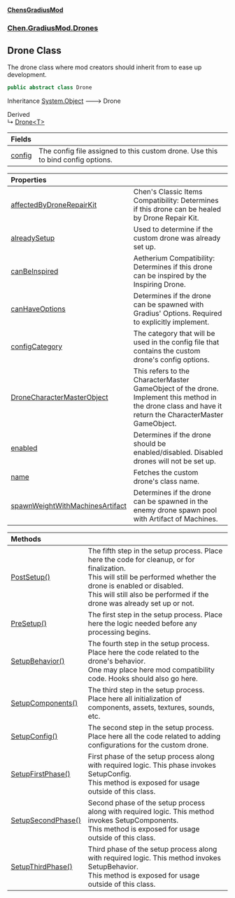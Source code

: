 #### [ChensGradiusMod](index 'index')
### [Chen.GradiusMod.Drones](Y_iPobZkdIiJ9feSuBjDaQ 'Chen.GradiusMod.Drones')
## Drone Class
The drone class where mod creators should inherit from to ease up development.  
```csharp
public abstract class Drone
```

Inheritance [System.Object](https://docs.microsoft.com/en-us/dotnet/api/System.Object 'System.Object') &#129106; Drone  

Derived  
&#8627; [Drone&lt;T&gt;](UWAul_yMUbN+3325jv26NQ 'Chen.GradiusMod.Drones.Drone&lt;T&gt;')  

| Fields | |
| :--- | :--- |
| [config](4Wedup2526hIGF2cJs8kUA 'Chen.GradiusMod.Drones.Drone.config') | The config file assigned to this custom drone. Use this to bind config options.<br/> |

| Properties | |
| :--- | :--- |
| [affectedByDroneRepairKit](LtK+HDvGfEOAosyKriPOxA 'Chen.GradiusMod.Drones.Drone.affectedByDroneRepairKit') | Chen's Classic Items Compatibility: Determines if this drone can be healed by Drone Repair Kit.<br/> |
| [alreadySetup](N9oYEvtp1qDnSIojdZai9Q 'Chen.GradiusMod.Drones.Drone.alreadySetup') | Used to determine if the custom drone was already set up.<br/> |
| [canBeInspired](LxERhX2G1JKf7yIDtI0HSg 'Chen.GradiusMod.Drones.Drone.canBeInspired') | Aetherium Compatibility: Determines if this drone can be inspired by the Inspiring Drone.<br/> |
| [canHaveOptions](XkBw6JYh+1Iu4w4pFJ9EXg 'Chen.GradiusMod.Drones.Drone.canHaveOptions') | Determines if the drone can be spawned with Gradius' Options. Required to explicitly implement.<br/> |
| [configCategory](oCCPZRl2yRxO1ooRx17R8g 'Chen.GradiusMod.Drones.Drone.configCategory') | The category that will be used in the config file that contains the custom drone's config options.<br/> |
| [DroneCharacterMasterObject](A1tlRZLu0v_MEW2ubLUQRQ 'Chen.GradiusMod.Drones.Drone.DroneCharacterMasterObject') | This refers to the CharacterMaster GameObject of the drone.<br/>Implement this method in the drone class and have it return the CharacterMaster GameObject.<br/> |
| [enabled](xPmiKVc3dVangaNc4oESVw 'Chen.GradiusMod.Drones.Drone.enabled') | Determines if the drone should be enabled/disabled. Disabled drones will not be set up.<br/> |
| [name](g7Gy6uLkkvXY1NMU+razzw 'Chen.GradiusMod.Drones.Drone.name') | Fetches the custom drone's class name.<br/> |
| [spawnWeightWithMachinesArtifact](vLBa8EK1Y++L9uxr5rvwjw 'Chen.GradiusMod.Drones.Drone.spawnWeightWithMachinesArtifact') | Determines if the drone can be spawned in the enemy drone spawn pool with Artifact of Machines.<br/> |

| Methods | |
| :--- | :--- |
| [PostSetup()](KUFSuWDwAMIaslnupDsZ6A 'Chen.GradiusMod.Drones.Drone.PostSetup()') | The fifth step in the setup process. Place here the code for cleanup, or for finalization.<br/>This will still be performed whether the drone is enabled or disabled.<br/>This will still also be performed if the drone was already set up or not.<br/> |
| [PreSetup()](3zKKz0n2lFUXR+_amkFWnQ 'Chen.GradiusMod.Drones.Drone.PreSetup()') | The first step in the setup process. Place here the logic needed before any processing begins.<br/> |
| [SetupBehavior()](V5iY9ZIU3NkhftRxvU7CZw 'Chen.GradiusMod.Drones.Drone.SetupBehavior()') | The fourth step in the setup process. Place here the code related to the drone's behavior.<br/>One may place here mod compatibility code. Hooks should also go here.<br/> |
| [SetupComponents()](yhN8rCGbqdXblfim0mCg1w 'Chen.GradiusMod.Drones.Drone.SetupComponents()') | The third step in the setup process. Place here all initialization of components, assets, textures, sounds, etc.<br/> |
| [SetupConfig()](7ib30zyZZcXZBiDl7uyslg 'Chen.GradiusMod.Drones.Drone.SetupConfig()') | The second step in the setup process. Place here all the code related to adding configurations for the custom drone.<br/> |
| [SetupFirstPhase()](YiZhTbgkH2NOfoJMti_spg 'Chen.GradiusMod.Drones.Drone.SetupFirstPhase()') | First phase of the setup process along with required logic. This phase invokes SetupConfig.<br/>This method is exposed for usage outside of this class.<br/> |
| [SetupSecondPhase()](aUDSadqxuQxXUVi+QYZnZg 'Chen.GradiusMod.Drones.Drone.SetupSecondPhase()') | Second phase of the setup process along with required logic. This method invokes SetupComponents.<br/>This method is exposed for usage outside of this class.<br/> |
| [SetupThirdPhase()](I_gdruxMKT+FtcN6OrqEGQ 'Chen.GradiusMod.Drones.Drone.SetupThirdPhase()') | Third phase of the setup process along with required logic. This method invokes SetupBehavior.<br/>This method is exposed for usage outside of this class.<br/> |
